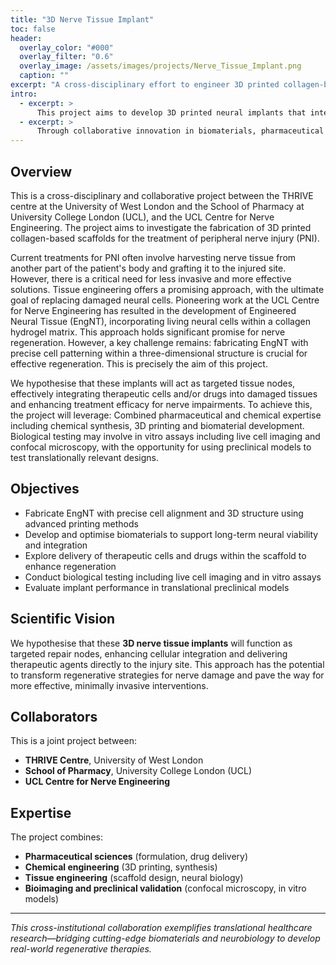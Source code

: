 ```yaml
---
title: "3D Nerve Tissue Implant"
toc: false
header:
  overlay_color: "#000"
  overlay_filter: "0.6"
  overlay_image: /assets/images/projects/Nerve_Tissue_Implant.png
  caption: ""
excerpt: "A cross-disciplinary effort to engineer 3D printed collagen-based implants for repairing peripheral nerve injuries."
intro: 
  - excerpt: >
      This project aims to develop 3D printed neural implants that integrate therapeutic cells and materials to support peripheral nerve regeneration.
  - excerpt: >
      Through collaborative innovation in biomaterials, pharmaceutical engineering, and neural tissue design, the project advances the future of nerve repair.
---
```


## Overview

This is a cross-disciplinary and collaborative project between the THRIVE centre at the University of West London and the School of Pharmacy at University College London (UCL), and the UCL Centre for Nerve Engineering. The project aims to investigate the fabrication of 3D printed collagen-based scaffolds for the treatment of peripheral nerve injury (PNI). 

Current treatments for PNI often involve harvesting nerve tissue from another part of the patient's body and grafting it to the injured site. However, there is a critical need for less invasive and more effective solutions. Tissue engineering offers a promising approach, with the ultimate goal of replacing damaged neural cells. Pioneering work at the UCL Centre for Nerve Engineering has resulted in the development of Engineered Neural Tissue (EngNT), incorporating living neural cells within a collagen hydrogel matrix. This approach holds significant promise for nerve regeneration. However, a key challenge remains: fabricating EngNT with precise cell patterning within a three-dimensional structure is crucial for effective regeneration. This is precisely the aim of this project. 

We hypothesise that these implants will act as targeted tissue nodes, effectively integrating therapeutic cells and/or drugs into damaged tissues and enhancing treatment efficacy for nerve impairments. To achieve this, the project will leverage: Combined pharmaceutical and chemical expertise including chemical synthesis, 3D printing and biomaterial development. Biological testing may involve in vitro assays including live cell imaging and confocal microscopy, with the opportunity for using preclinical models to test translationally relevant designs.

## Objectives

- Fabricate EngNT with precise cell alignment and 3D structure using advanced printing methods  
- Develop and optimise biomaterials to support long-term neural viability and integration  
- Explore delivery of therapeutic cells and drugs within the scaffold to enhance regeneration  
- Conduct biological testing including live cell imaging and in vitro assays  
- Evaluate implant performance in translational preclinical models  

## Scientific Vision

We hypothesise that these **3D nerve tissue implants** will function as targeted repair nodes, enhancing cellular integration and delivering therapeutic agents directly to the injury site. This approach has the potential to transform regenerative strategies for nerve damage and pave the way for more effective, minimally invasive interventions.

## Collaborators

This is a joint project between:

- **THRIVE Centre**, University of West London  
- **School of Pharmacy**, University College London (UCL)  
- **UCL Centre for Nerve Engineering**

## Expertise

The project combines:
- **Pharmaceutical sciences** (formulation, drug delivery)
- **Chemical engineering** (3D printing, synthesis)
- **Tissue engineering** (scaffold design, neural biology)
- **Bioimaging and preclinical validation** (confocal microscopy, in vitro models)

---

*This cross-institutional collaboration exemplifies translational healthcare research—bridging cutting-edge biomaterials and neurobiology to develop real-world regenerative therapies.*

